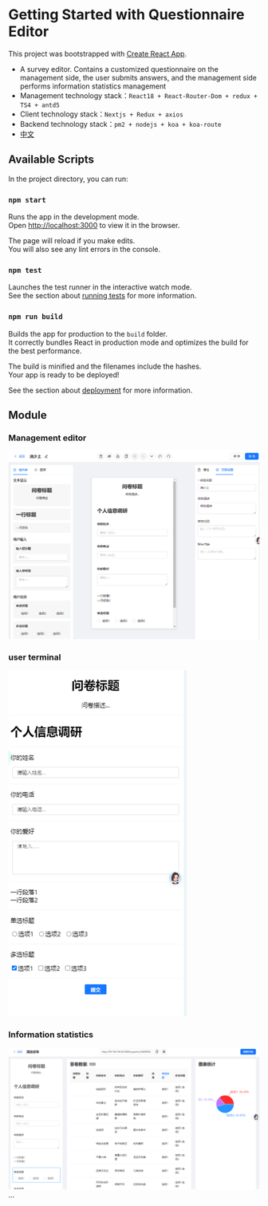 # Getting Started with Questionnaire Editor

This project was bootstrapped with [Create React App](https://github.com/facebook/create-react-app).
- A survey editor. Contains a customized questionnaire on the management side, the user submits answers, and the management side performs information statistics management
- Management technology stack：`React18 + React-Router-Dom + redux + TS4 + antd5`
- Client technology stack：`Nextjs + Redux + axios`
- Backend technology stack：`pm2 + nodejs + koa + koa-route`
- [中文](README-zh_CN.md)

## Available Scripts

In the project directory, you can run:

### `npm start`

Runs the app in the development mode.\
Open [http://localhost:3000](http://localhost:3000) to view it in the browser.

The page will reload if you make edits.\
You will also see any lint errors in the console.

### `npm test`

Launches the test runner in the interactive watch mode.\
See the section about [running tests](https://facebook.github.io/create-react-app/docs/running-tests) for more information.

### `npm run build`

Builds the app for production to the `build` folder.\
It correctly bundles React in production mode and optimizes the build for the best performance.

The build is minified and the filenames include the hashes.\
Your app is ready to be deployed!

See the section about [deployment](https://facebook.github.io/create-react-app/docs/deployment) for more information.

## Module
### Management editor
![editor.png](public%2Fmodule%2Feditor.png)
### user terminal
![user.png](public%2Fmodule%2Fuser.png)
### Information statistics
![statistics.png](public%2Fmodule%2Fstatistics.png)
...
